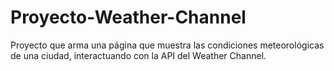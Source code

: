 # Proyecto-Weather-Channel
Proyecto que arma una página que muestra las condiciones meteorológicas de una ciudad, interactuando con la API del Weather Channel.
